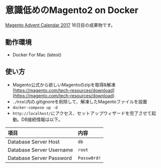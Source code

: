 # 意識低めのMagento2 on Docker
[Magento Advent Calendar 2017](https://adventar.org/calendars/2349) 16日目の成果物です。

## 動作環境
- Docker For Mac (latest)

## 使い方
- Magento公式から欲しいMagentoのzipを取得&解凍 [https://magento.com/tech-resources/download](https://magento.com/tech-resources/download)
- `./html`内の.gitignoreを削除して、解凍したMagentoファイルを設置
- `docker-compose up -d`
- `http://localhost/`にアクセス、セットアップウィザードを完了させて起動。DB接続情報は以下。

| 項目 | 内容 |
|:--|:--|
| Database Server Host | `db` |
| Database Server Username | `root` |
| Database Server Password | `Passw0rd!` |
